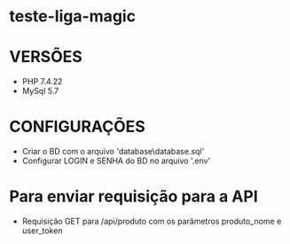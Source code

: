 # teste-liga-magic

# VERSÕES #

* PHP 7.4.22
* MySql 5.7

# CONFIGURAÇÕES #

* Criar o BD com o arquivo 'database\database.sql'
* Configurar LOGIN e SENHA do BD no arquivo '.env'

#  Para enviar requisição para a API #

* Requisição GET para /api/produto com os parâmetros produto_nome e user_token